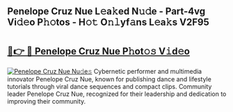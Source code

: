 ## Penelope Cruz Nue L𝚎a𝚔ed N𝚞𝚍e - Part-4vg Vi𝚍𝚎o P𝚑𝚘tos - H𝚘𝚝 O𝚗𝚕yf𝚊ns L𝚎a𝚔s V2F95

# <h2><a href="http://kfchx0.oniu.top/?m=Penelope+Cruz+Nue">🔗👉 🔴 Penelope Cruz Nue P𝚑ot𝚘𝚜 V𝚒d𝚎o</a></h2>

[![Penelope Cruz Nue Nu𝚍e𝚜](https://i.imgur.com/0qMVB7G.gif)](http://kfchx0.oniu.top/?m=Penelope+Cruz+Nue)
Cybernetic performer and multimedia innovator Penelope Cruz Nue, known for publishing dance and lifestyle tutorials through viral dance sequences and compact clips. Community leader Penelope Cruz Nue, recognized for their leadership and dedication to improving their community.  
